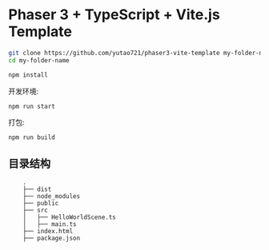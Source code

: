 # Phaser 3 + TypeScript + Vite.js Template




```bash
git clone https://github.com/yutao721/phaser3-vite-template my-folder-name
cd my-folder-name

npm install
```

开发环境:

```
npm run start
```

打包:

```
npm run build
```



## 目录结构

```
    .
    ├── dist
    ├── node_modules
    ├── public
    ├── src
    │   ├── HelloWorldScene.ts
    │   ├── main.ts
	├── index.html
    ├── package.json
```
